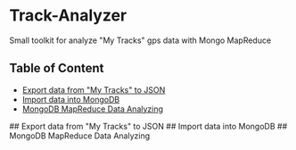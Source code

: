 # Track-Analyzer
Small toolkit  for analyze "My Tracks" gps data with Mongo MapReduce


## Table of Content
* [Export data from "My Tracks" to JSON](#export)
* [Import data into MongoDB](#import)
* [MongoDB MapReduce Data Analyzing](#analyzing)


<a name="export"/>
## Export data from "My Tracks" to JSON


<a name="import"/>
## Import data into MongoDB


<a name="analyzing"/>
## MongoDB MapReduce Data Analyzing
